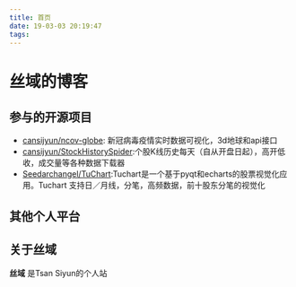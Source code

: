 ```yaml
---
title: 首页
date: 19-03-03 20:19:47
tags:
---
```

# 丝域的博客

## 参与的开源项目
- [cansijyun/ncov-globe](https://github.com/cansijyun/ncov-globe): 新冠病毒疫情实时数据可视化，3d地球和api接口
- [cansijyun/StockHistorySpider](https://github.com/cansijyun/StockHistorySpider):个股K线历史每天（自从开盘日起），高开低收，成交量等各种数据下载器
- [Seedarchangel/TuChart](https://github.com/Seedarchangel/TuChart):Tuchart是一个基于pyqt和echarts的股票视觉化应用。Tuchart 支持日／月线，分笔，高频数据，前十股东分笔的视觉化

## 其他个人平台


## 关于丝域
**丝域** 是Tsan Siyun的个人站

